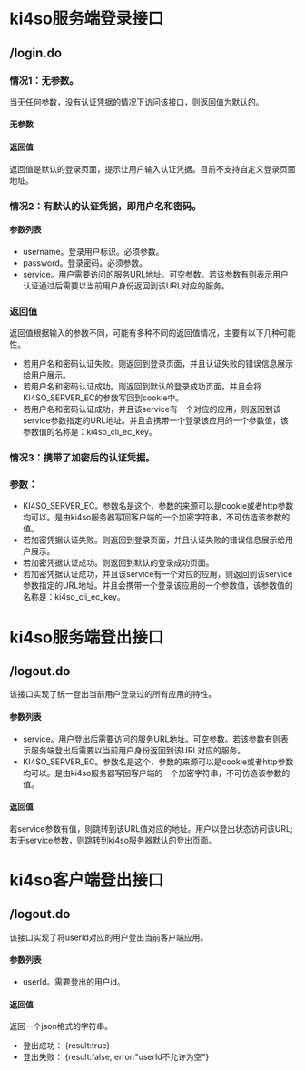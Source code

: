 # ki4so服务端登录接口
## /login.do
### 情况1：无参数。
当无任何参数，没有认证凭据的情况下访问该接口，则返回值为默认的。
#### 无参数
#### 返回值
返回值是默认的登录页面，提示让用户输入认证凭据。目前不支持自定义登录页面地址。

### 情况2：有默认的认证凭据，即用户名和密码。
#### 参数列表
* username。登录用户标识。必须参数。
* password。登录密码。必须参数。
* service。用户需要访问的服务URL地址。可空参数。若该参数有则表示用户认证通过后需要以当前用户身份返回到该URL对应的服务。

### 返回值
返回值根据输入的参数不同，可能有多种不同的返回值情况，主要有以下几种可能性。
* 若用户名和密码认证失败。则返回到登录页面，并且认证失败的错误信息展示给用户展示。
* 若用户名和密码认证成功。则返回到默认的登录成功页面。并且会将KI4SO_SERVER_EC的参数写回到cookie中。
* 若用户名和密码认证成功，并且该service有一个对应的应用，则返回到该service参数指定的URL地址。并且会携带一个登录该应用的一个参数值，该参数值的名称是：ki4so_cli_ec_key。

### 情况3：携带了加密后的认证凭据。
### 参数：
* KI4SO_SERVER_EC。参数名是这个，参数的来源可以是cookie或者http参数均可以。是由ki4so服务器写回客户端的一个加密字符串，不可仿造该参数的值。
* 若加密凭据认证失败。则返回到登录页面，并且认证失败的错误信息展示给用户展示。
* 若加密凭据认证成功。则返回到默认的登录成功页面。
* 若加密凭据认证成功，并且该service有一个对应的应用，则返回到该service参数指定的URL地址。并且会携带一个登录该应用的一个参数值，该参数值的名称是：ki4so_cli_ec_key。

# ki4so服务端登出接口
## /logout.do
该接口实现了统一登出当前用户登录过的所有应用的特性。
#### 参数列表
* service。用户登出后需要访问的服务URL地址。可空参数。若该参数有则表示服务端登出后需要以当前用户身份返回到该URL对应的服务。
* KI4SO_SERVER_EC。参数名是这个，参数的来源可以是cookie或者http参数均可以。是由ki4so服务器写回客户端的一个加密字符串，不可仿造该参数的值。
#### 返回值
若service参数有值，则跳转到该URL值对应的地址。用户以登出状态访问该URL;
若无service参数，则跳转到ki4so服务器默认的登出页面。

# ki4so客户端登出接口
## /logout.do
该接口实现了将userId对应的用户登出当前客户端应用。
#### 参数列表
* userId。需要登出的用户id。
#### 返回值
返回一个json格式的字符串。
* 登出成功：
{result:true}
* 登出失败：
{result:false, error:"userId不允许为空"}